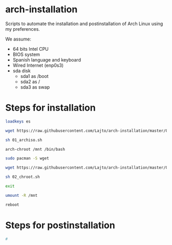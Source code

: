 # arch-installation
Scripts to automate the installation and postinstallation of Arch Linux using my preferences.

We assume:
- 64 bits Intel CPU
- BIOS system
- Spanish language and keyboard
- Wired Internet (enp0s3)
- sda disk
    - sda1 as /boot
    - sda2 as /
    - sda3 as swap

# Steps for installation

```sh
loadkeys es

wget https://raw.githubusercontent.com/Lajto/arch-installation/master/01_archiso.sh

sh 01_archiso.sh

arch-chroot /mnt /bin/bash

sudo pacman -S wget

wget https://raw.githubusercontent.com/Lajto/arch-installation/master/02_chroot.sh

sh 02_chroot.sh

exit

umount -R /mnt

reboot
```

# Steps for postinstallation

```sh
#
```
